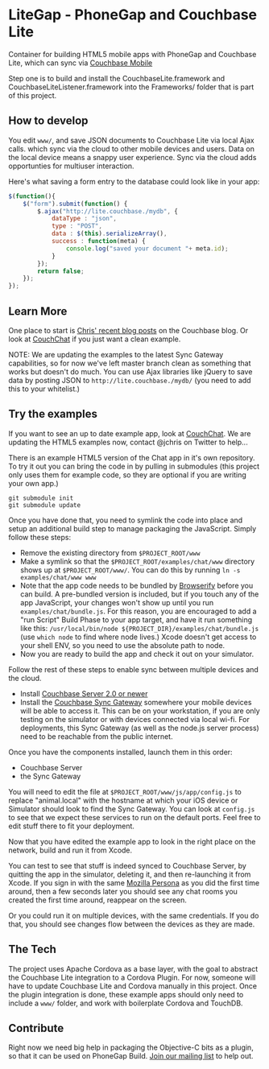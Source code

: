 LiteGap - PhoneGap and Couchbase Lite
========

Container for building HTML5 mobile apps with PhoneGap and Couchbase Lite, which can sync via [Couchbase Mobile](https://github.com/couchbaselabs/mobile)

Step one is to build and install the CouchbaseLite.framework and CouchbaseLiteListener.framework into the Frameworks/ folder that is part of this project.

## How to develop

You edit `www/`,  and save JSON documents to Couchbase Lite via local Ajax calls. which sync via the cloud to other mobile devices and users. Data on the local device means a snappy user experience. Sync via the cloud adds opportunties for multiuser interaction.

Here's what saving a form entry to the database could look like in your app:

```javascript
$(function(){
	$("form").submit(function() {
		$.ajax("http://lite.couchbase./mydb", {
			dataType : "json",
			type : "POST",
			data : $(this).serializeArray(),
			success : function(meta) {
				console.log("saved your document "+ meta.id);
			}
		});
		return false;
	});
});
```

## Learn More

One place to start is [Chris' recent blog posts](http://blog.couchbase.com/j) on the Couchbase blog. Or look at [CouchChat](https://github.com/couchbaselabs/CouchChat-iOS) if you just want a clean example.

NOTE: We are updating the examples to the latest Sync Gateway capabilities, so for now we've left master branch clean as something that works but doesn't do much. You can use Ajax libraries like jQuery to save data by posting JSON to `http://lite.couchbase./mydb/` (you need to add this to your whitelist.)

## Try the examples

If you want to see an up to date example app, look at [CouchChat](https://github.com/couchbaselabs/CouchChat-iOS). We are updating the HTML5 examples now, contact @jchris on Twitter to help...

There is an example HTML5 version of the Chat app in it's own repository. To try it out you can bring the code in by pulling in submodules (this project only uses them for example code, so they are optional if you are writing your own app.)

	git submodule init
	git submodule update

Once you have done that, you need to symlink the code into place and setup an additional build step to manage packaging the JavaScript. Simply follow these steps:

* Remove the existing directory from `$PROJECT_ROOT/www`
* Make a symlink so that the `$PROJECT_ROOT/examples/chat/www` directory shows up at `$PROJECT_ROOT/www/`. You can do this by running `ln -s examples/chat/www www`
* Note that the app code needs to be bundled by [Browserify](http://browserify.org/) before you can build. A pre-bundled version is included, but if you touch any of the app JavaScript, your changes won't show up until you run `examples/chat/bundle.js`. For this reason, you are encouraged to add a "run Script" Build Phase to your app target, and have it run something like this: `/usr/local/bin/node ${PROJECT_DIR}/examples/chat/bundle.js` (use `which node` to find where node lives.) Xcode doesn't get access to your shell ENV, so you need to use the absolute path to node.
* Now you are ready to build the app and check it out on your simulator.

Follow the rest of these steps to enable sync between multiple devices and the cloud.

* Install [Couchbase Server 2.0 or newer](http://www.couchbase.com/couchbase-server/overview)
* Install the [Couchbase Sync Gateway](https://github.com/couchbaselabs/sync_gateway) somewhere your mobile devices will be able to access it. This can be on your workstation, if you are only testing on the simulator or with devices connected via local wi-fi. For deployments, this Sync Gateway (as well as the node.js server process) need to be reachable from the public internet.

Once you have the components installed, launch them in this order:

* Couchbase Server
* the Sync Gateway

You will need to edit the file at `$PROJECT_ROOT/www/js/app/config.js` to replace "animal.local" with the hostname at which your iOS device or Simulator should look to find the Sync Gateway. You can look at `config.js` to see that we expect these services to run on the default ports. Feel free to edit stuff there to fit your deployment.

Now that you have edited the example app to look in the right place on the network, build and run it from Xcode.

You can test to see that stuff is indeed synced to Couchbase Server, by quitting the app in the simulator, deleting it, and then re-launching it from Xcode. If you sign in with the same [Mozilla Persona](https://login.persona.org/) as you did the first time around, then a few seconds later you should see any chat rooms you created the first time around, reappear on the screen.

Or you could run it on multiple devices, with the same credentials. If you do that, you should see changes flow between the devices as they are made.

## The Tech

The project uses Apache Cordova as a base layer, with the goal to abstract the Couchbase Lite integration to a Cordova Plugin. For now, someone will have to update Couchbase Lite and Cordova manually in this project. Once the plugin integration is done, these example apps should only need to include a `www/` folder, and work with boilerplate Cordova and TouchDB.


## Contribute

Right now we need big help in packaging the Objective-C bits as a plugin, so that it can be used on PhoneGap Build. [Join our mailing list](https://groups.google.com/forum/#!forum/mobile-couchbase) to help out.



